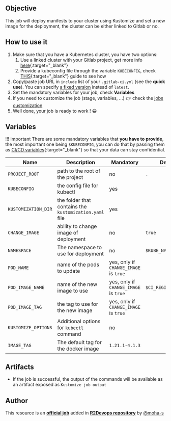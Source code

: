## Objective

This job will deploy manifests to your cluster using Kustomize and set a new image for the deployment, the cluster can be either linked to Gitlab or no.

## How to use it

1. Make sure that you have a Kubernetes cluster, you have two options:
      1. Use a linked cluster with your Gitlab project, get more info [here](https://docs.gitlab.com/ee/user/project/clusters/){:target="_blank"}
      1. Provide a kubeconfig file through the variable `KUBECONFIG`, check [THIS](https://docs.gitlab.com/ee/ci/variables/#cicd-variable-types){:target="_blank"} guide to see how
1. Copy/paste job URL in `include` list of your `.gitlab-ci.yml` (see the **quick use**). You can specify [a fixed version](https://docs.r2devops.io/get-started/use-templates/#versioning) instead of `latest`.
2. Set the mandatory variables for your job, check **Variables**
3. If you need to customize the job (stage, variables, ...) 👉 check the [jobs
   customization](https://docs.r2devops.io/get-started/use-templates/#job-templates-customization)
4. Well done, your job is ready to work ! 😀


## Variables

!!! important
    There are some mandatory variables that **you have to provide**, the most important one being `$KUBECONFIG`, you can do that by passing them as [CI/CD variables](https://docs.gitlab.com/ee/ci/variables/#cicd-variable-types){:target="_blank"} so that your data can stay confidential.

| Name | Description | Mandatory | Default |
| ---- | ----------- | --------- | ------- |
| `PROJECT_ROOT` | path to the root of the project | no | `.`
| `KUBECONFIG` | the config file for kubectl | yes | ` `
| `KUSTOMIZATION_DIR` | the folder that contains the `kustomization.yaml` file | yes | ` `
| `CHANGE_IMAGE` | ability to change image of deployment | no | `true`
| `NAMESPACE` | The namespace to use for deployment | no | `$KUBE_NAMESPACE`
| `POD_NAME` | name of the pods to update | yes, only if `CHANGE_IMAGE` is `true` | ` `
| `POD_IMAGE_NAME` | name of the new image to use | yes, only if `CHANGE_IMAGE` is `true` | `$CI_REGISTRY_IMAGE`
| `POD_IMAGE_TAG` | the tag to use for the new image | yes, only if `CHANGE_IMAGE` is `true` | ` `
| `KUSTOMIZE_OPTIONS` | Additional options for `kubectl` command | no | ` `
| `IMAGE_TAG` | The default tag for the docker image | `1.21.1-4.1.3`  |

## Artifacts

* If the job is successful, the output of the commands will be available as an artifact exposed as `Kustomize job output`


## Author
This resource is an **[official job](https://docs.r2devops.io/get-started/faq/#use-a-template)** added in [**R2Devops repository**](https://gitlab.com/r2devops/hub) by [@moha-s](https://gitlab.com/moha-s)
